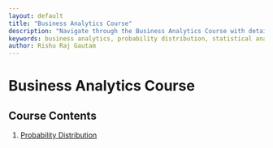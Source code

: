 ```yaml
---
layout: default
title: "Business Analytics Course"
description: "Navigate through the Business Analytics Course with detailed notes and practical examples"
keywords: business analytics, probability distribution, statistical analysis, python statistics, data analysis
author: Rishu Raj Gautam
---
```


# Business Analytics Course

## Course Contents
1. [Probability Distribution](probability_distribution.md)
<!-- 2. [Descriptive Statistics](descriptive_statistics.md)
3. [Inferential Statistics](inferential_statistics.md)
4. [Regression Analysis](regression_analysis.md)
5. [Time Series Analysis](time_series_analysis.md) -->
